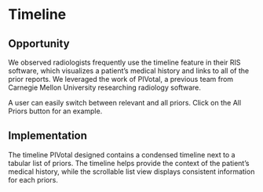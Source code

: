 Timeline
=============

Opportunity
-------------
We observed radiologists frequently use the timeline feature in their RIS software, which visualizes a patient’s medical history and links to all of the prior reports. We leveraged the work of PIVotal, a previous team from Carnegie Mellon University researching radiology software.

A user can easily switch between relevant and all priors. Click on the All Priors button for an example.

Implementation
-------------
The timeline PIVotal designed contains a condensed timeline next to a tabular list of priors. The timeline helps provide the context of the patient’s medical history, while the scrollable list view displays consistent information for each priors.